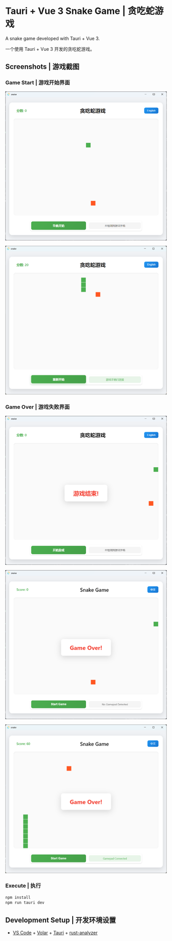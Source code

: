 # Tauri + Vue 3 Snake Game | 贪吃蛇游戏

A snake game developed with Tauri + Vue 3.

一个使用 Tauri + Vue 3 开发的贪吃蛇游戏。

## Screenshots | 游戏截图

### Game Start | 游戏开始界面
![Game Start Screen](./png/start.png)

![With Gamepad Screen](./png/GamepadConnectCN.png)


### Game Over | 游戏失败界面
![Game Over Screen](./png/failed.png)

![Game Over Screen](./png/English.png)

![With Gamepad Screen](./png/GamepadConnectEN.png)

### Execute | 执行

```sh
npm install
npm run tauri dev
```

## Development Setup | 开发环境设置

- [VS Code](https://code.visualstudio.com/) + [Volar](https://marketplace.visualstudio.com/items?itemName=Vue.volar) + [Tauri](https://marketplace.visualstudio.com/items?itemName=tauri-apps.tauri-vscode) + [rust-analyzer](https://marketplace.visualstudio.com/items?itemName=rust-lang.rust-analyzer)

